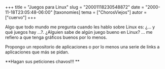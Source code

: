 +++
title = "Juegos para Linux"
slug = "20001118230548872"
date = "2000-11-18T23:05:48-06:00"
[taxonomies]
tema = ["ChorosViejos"]
autor = ["cuervo"]
+++

Algo que todo mundo me pregunta cuando les hablo sobre Linux es: ¿... y
qué juegos hay ...?. ¿Alguien sabe de algún juego bueno en Linux? ... me
refiero a que tenga gráficos buenos por lo menos.

Propongo un repositorio de aplicaciones o por lo menos una serie de
links a aplicaciones que más se pidan.

**Hagan sus peticiones chavos!!! **


